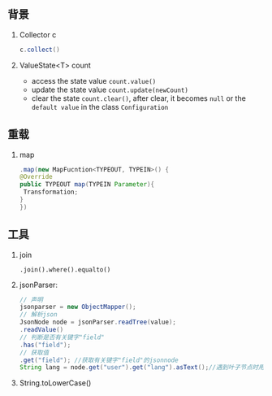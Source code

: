 ## 背景

1. Collector c

   ```java
   c.collect()
   ```

2. ValueState\<T\> count 

   - access the state value `count.value()`
   - update the state value `count.update(newCount)`
   - clear the state `count.clear()`, after clear, it becomes `null` or the `default value` in the class `Configuration`

## 重载

1. map

   ```java
   .map(new MapFucntion<TYPEOUT, TYPEIN>() {
   @Override
   public TYPEOUT map(TYPEIN Parameter){
    Transformation;
   }
   })
   ```

## 工具

1. join

   ```
   .join().where().equalto()
   ```

2. jsonParser: 

   ```java
   // 声明
   jsonparser = new ObjectMapper();
   // 解析json
   JsonNode node = jsonParser.readTree(value);
   .readValue()
   // 判断是否有关键字"field"
   .has("field");
   // 获取值
   .get("field"); //获取有关键字"field"的jsonnode
   String lang = node.get("user").get("lang").asText();//遇到叶子节点时用.asText()获取字符
   ```

3. String.toLowerCase()
